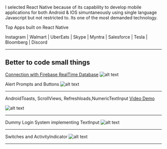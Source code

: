 I selected React Native because of its capability to develop mobile applications for both Android & IOS simuntaneously using single language Javascript but not restricted to. Its one of the most demanded technology.

Top Apps built on React Native 

Instagram | Walmart | UberEats | Skype | Myntra | Salesforce | Tesla | Bloomberg | Discord


--------------------------------------------------------------

Better to code small things
-------------


[Connection with Firebase RealTime Database](https://controlc.com/aebce9ba)
![alt text](https://user-images.githubusercontent.com/69970001/105536236-06d1ab80-5d16-11eb-8d20-d674e4791b1b.png)


Alert Prompts and Buttons 
![alt text](https://res.cloudinary.com/df2q7cryi/image/upload/210af64b6de1845d45f7f728523fa1f41610710796.png)

------------------------------------------------------------------------------------------------------------
AndroidToasts, ScrollViews, Refreshloads,NumericTextInput  [Video Demo](https://res.cloudinary.com/df2q7cryi/video/upload/v1612282045/WhatsApp_Video_2021-02-02_at_9.10.20_PM_wyf8kl.mp4)


![alt text](https://res.cloudinary.com/df2q7cryi/image/upload/v1612282466/ReactNativeSiddharthKumarYadav_avniuh.png)


--------------------------------------------------------


Dummy Login System implementing TextInput 
![alt text](http://res.cloudinary.com/df2q7cryi/image/upload/3df0403b2891347f5be74a06a6c1f1901610713615.png)

------------------------------------------------------------------------------------------------------------
Switches and ActivityIndicator
![alt text](http://res.cloudinary.com/df2q7cryi/image/upload/d0ae05bb22368467b5e6b3b45b98fa951610715564.png)


------------------------------------
